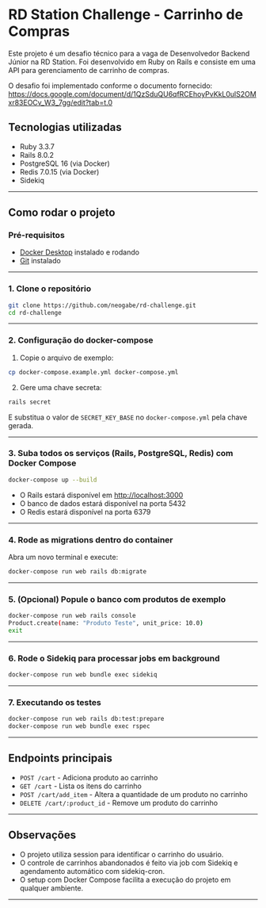 # RD Station Challenge - Carrinho de Compras

Este projeto é um desafio técnico para a vaga de Desenvolvedor Backend Júnior na RD Station. Foi desenvolvido em Ruby on Rails e consiste em uma API para gerenciamento de carrinho de compras.

O desafio foi implementado conforme o documento fornecido:
https://docs.google.com/document/d/1QzSduQU6qfRCEhoyPvKkL0ulS2OMxr83EOCv_W3_7gg/edit?tab=t.0

## Tecnologias utilizadas

- Ruby 3.3.7
- Rails 8.0.2
- PostgreSQL 16 (via Docker)
- Redis 7.0.15 (via Docker)
- Sidekiq

---

## Como rodar o projeto

### Pré-requisitos

- [Docker Desktop](https://www.docker.com/products/docker-desktop/) instalado e rodando
- [Git](https://git-scm.com/) instalado

---

### 1. Clone o repositório

```bash
git clone https://github.com/neogabe/rd-challenge.git
cd rd-challenge
```

---

### 2. Configuração do docker-compose

1. Copie o arquivo de exemplo:

```bash
cp docker-compose.example.yml docker-compose.yml
```

2. Gere uma chave secreta:

```bash
rails secret
```

E substitua o valor de `SECRET_KEY_BASE` no `docker-compose.yml` pela chave gerada.

---

### 3. Suba todos os serviços (Rails, PostgreSQL, Redis) com Docker Compose

```bash
docker-compose up --build
```

- O Rails estará disponível em [http://localhost:3000](http://localhost:3000)
- O banco de dados estará disponível na porta 5432
- O Redis estará disponível na porta 6379

---

### 4. Rode as migrations dentro do container

Abra um novo terminal e execute:

```bash
docker-compose run web rails db:migrate
```

---

### 5. (Opcional) Popule o banco com produtos de exemplo

```bash
docker-compose run web rails console
Product.create(name: "Produto Teste", unit_price: 10.0)
exit
```

---

### 6. Rode o Sidekiq para processar jobs em background

```bash
docker-compose run web bundle exec sidekiq
```

---

### 7. Executando os testes

```bash
docker-compose run web rails db:test:prepare
docker-compose run web bundle exec rspec
```

---

## Endpoints principais

- `POST /cart` - Adiciona produto ao carrinho
- `GET /cart` - Lista os itens do carrinho
- `POST /cart/add_item` - Altera a quantidade de um produto no carrinho
- `DELETE /cart/:product_id` - Remove um produto do carrinho

---

## Observações

- O projeto utiliza session para identificar o carrinho do usuário.
- O controle de carrinhos abandonados é feito via job com Sidekiq e agendamento automático com sidekiq-cron.
- O setup com Docker Compose facilita a execução do projeto em qualquer ambiente.

---
